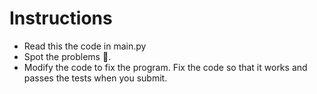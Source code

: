 # Instructions
- Read this the code in main.py
- Spot the problems 🐞.
- Modify the code to fix the program.
Fix the code so that it works and passes the tests when you submit.